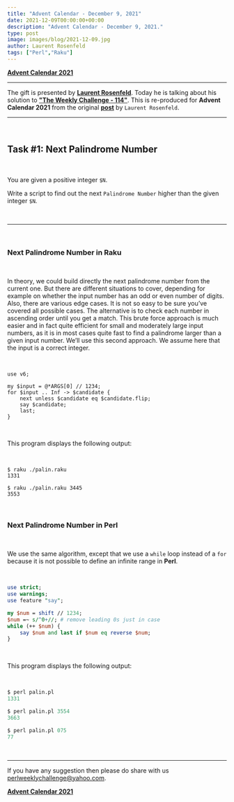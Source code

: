 ```yaml
---
title: "Advent Calendar - December 9, 2021"
date: 2021-12-09T00:00:00+00:00
description: "Advent Calendar - December 9, 2021."
type: post
image: images/blog/2021-12-09.jpg
author: Laurent Rosenfeld
tags: ["Perl","Raku"]
---
```


[**Advent Calendar 2021**](/blog/advent-calendar-2021)
***

The gift is presented by [**Laurent Rosenfeld**](/blog/meet-the-champion-013). Today he is talking about his solution to [**"The Weekly Challenge - 114"**](/blog/perl-weekly-challenge-114). This is re-produced for **Advent Calendar 2021** from the original [**post**](http://blogs.perl.org/users/laurent_r/2021/05/perl-weekly-challenge-114-next-palindrome-number-and-higher-integer-set-bits.html) by `Laurent Rosenfeld`.

***

<br>

## Task #1: Next Palindrome Number

<br>

You are given a positive integer `$N`.

Write a script to find out the next `Palindrome Number` higher than the given integer `$N`.

<br>

***

<br>

### Next Palindrome Number in Raku

<br>

In theory, we could build directly the next palindrome number from the current one. But there are different situations to cover, depending for example on whether the input number has an odd or even number of digits. Also, there are various edge cases. It is not so easy to be sure you’ve covered all possible cases. The alternative is to check each number in ascending order until you get a match. This brute force approach is much easier and in fact quite efficient for small and moderately large input numbers, as it is in most cases quite fast to find a palindrome larger than a given input number. We’ll use this second approach. We assume here that the input is a correct integer.

<br>

```perl6
use v6;

my $input = @*ARGS[0] // 1234;
for $input .. Inf -> $candidate {
    next unless $candidate eq $candidate.flip;
    say $candidate;
    last;
}
```

<br>

This program displays the following output:

<br>

```perl6
$ raku ./palin.raku
1331

$ raku ./palin.raku 3445
3553
```

<br>

### Next Palindrome Number in Perl

<br>

We use the same algorithm, except that we use a `while` loop instead of a `for` because it is not possible to define an infinite range in **Perl**.

<br>

```perl
use strict;
use warnings;
use feature "say";

my $num = shift // 1234;
$num =~ s/^0+//; # remove leading 0s just in case
while (++ $num) {
    say $num and last if $num eq reverse $num;
}
```

<br>

This program displays the following output:

<br>

```perl
$ perl palin.pl
1331

$ perl palin.pl 3554
3663

$ perl palin.pl 075
77
```

<br>

***

If you have any suggestion then please do share with us <perlweeklychallenge@yahoo.com>.

[**Advent Calendar 2021**](/blog/advent-calendar-2021)
